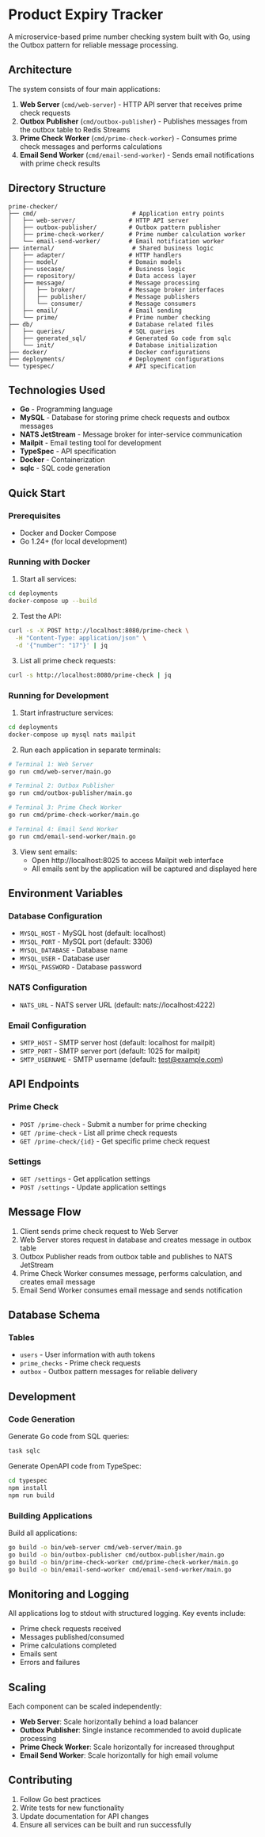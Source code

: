 # Product Expiry Tracker

A microservice-based prime number checking system built with Go, using the Outbox pattern for reliable message processing.

## Architecture

The system consists of four main applications:

1. **Web Server** (`cmd/web-server`) - HTTP API server that receives prime check requests
2. **Outbox Publisher** (`cmd/outbox-publisher`) - Publishes messages from the outbox table to Redis Streams
3. **Prime Check Worker** (`cmd/prime-check-worker`) - Consumes prime check messages and performs calculations
4. **Email Send Worker** (`cmd/email-send-worker`) - Sends email notifications with prime check results

## Directory Structure

```
prime-checker/
├── cmd/                           # Application entry points
│   ├── web-server/               # HTTP API server
│   ├── outbox-publisher/         # Outbox pattern publisher
│   ├── prime-check-worker/       # Prime number calculation worker
│   └── email-send-worker/        # Email notification worker
├── internal/                      # Shared business logic
│   ├── adapter/                  # HTTP handlers
│   ├── model/                    # Domain models
│   ├── usecase/                  # Business logic
│   ├── repository/               # Data access layer
│   ├── message/                  # Message processing
│   │   ├── broker/               # Message broker interfaces
│   │   ├── publisher/            # Message publishers
│   │   └── consumer/             # Message consumers
│   ├── email/                    # Email sending
│   └── prime/                    # Prime number checking
├── db/                           # Database related files
│   ├── queries/                  # SQL queries
│   ├── generated_sql/            # Generated Go code from sqlc
│   └── init/                     # Database initialization
├── docker/                       # Docker configurations
├── deployments/                  # Deployment configurations
└── typespec/                     # API specification
```

## Technologies Used

- **Go** - Programming language
- **MySQL** - Database for storing prime check requests and outbox messages
- **NATS JetStream** - Message broker for inter-service communication
- **Mailpit** - Email testing tool for development
- **TypeSpec** - API specification
- **Docker** - Containerization
- **sqlc** - SQL code generation

## Quick Start

### Prerequisites

- Docker and Docker Compose
- Go 1.24+ (for local development)

### Running with Docker

1. Start all services:
```bash
cd deployments
docker-compose up --build
```

2. Test the API:
```bash
curl -s -X POST http://localhost:8080/prime-check \
  -H "Content-Type: application/json" \
  -d '{"number": "17"}' | jq
```

3. List all prime check requests:
```bash
curl -s http://localhost:8080/prime-check | jq
```

### Running for Development

1. Start infrastructure services:
```bash
cd deployments
docker-compose up mysql nats mailpit
```

2. Run each application in separate terminals:
```bash
# Terminal 1: Web Server
go run cmd/web-server/main.go

# Terminal 2: Outbox Publisher
go run cmd/outbox-publisher/main.go

# Terminal 3: Prime Check Worker
go run cmd/prime-check-worker/main.go

# Terminal 4: Email Send Worker
go run cmd/email-send-worker/main.go
```

3. View sent emails:
   - Open http://localhost:8025 to access Mailpit web interface
   - All emails sent by the application will be captured and displayed here

## Environment Variables

### Database Configuration
- `MYSQL_HOST` - MySQL host (default: localhost)
- `MYSQL_PORT` - MySQL port (default: 3306)
- `MYSQL_DATABASE` - Database name
- `MYSQL_USER` - Database user
- `MYSQL_PASSWORD` - Database password

### NATS Configuration
- `NATS_URL` - NATS server URL (default: nats://localhost:4222)

### Email Configuration
- `SMTP_HOST` - SMTP server host (default: localhost for mailpit)
- `SMTP_PORT` - SMTP server port (default: 1025 for mailpit)
- `SMTP_USERNAME` - SMTP username (default: test@example.com)

## API Endpoints

### Prime Check
- `POST /prime-check` - Submit a number for prime checking
- `GET /prime-check` - List all prime check requests
- `GET /prime-check/{id}` - Get specific prime check request

### Settings
- `GET /settings` - Get application settings
- `POST /settings` - Update application settings

## Message Flow

1. Client sends prime check request to Web Server
2. Web Server stores request in database and creates message in outbox table
3. Outbox Publisher reads from outbox table and publishes to NATS JetStream
4. Prime Check Worker consumes message, performs calculation, and creates email message
5. Email Send Worker consumes email message and sends notification

## Database Schema

### Tables
- `users` - User information with auth tokens
- `prime_checks` - Prime check requests
- `outbox` - Outbox pattern messages for reliable delivery

## Development

### Code Generation

Generate Go code from SQL queries:
```bash
task sqlc
```

Generate OpenAPI code from TypeSpec:
```bash
cd typespec
npm install
npm run build
```

### Building Applications

Build all applications:
```bash
go build -o bin/web-server cmd/web-server/main.go
go build -o bin/outbox-publisher cmd/outbox-publisher/main.go
go build -o bin/prime-check-worker cmd/prime-check-worker/main.go
go build -o bin/email-send-worker cmd/email-send-worker/main.go
```

## Monitoring and Logging

All applications log to stdout with structured logging. Key events include:
- Prime check requests received
- Messages published/consumed
- Prime calculations completed
- Emails sent
- Errors and failures

## Scaling

Each component can be scaled independently:
- **Web Server**: Scale horizontally behind a load balancer
- **Outbox Publisher**: Single instance recommended to avoid duplicate processing
- **Prime Check Worker**: Scale horizontally for increased throughput
- **Email Send Worker**: Scale horizontally for high email volume

## Contributing

1. Follow Go best practices
2. Write tests for new functionality
3. Update documentation for API changes
4. Ensure all services can be built and run successfully